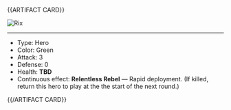 {{ARTIFACT CARD}}

<!-- Card image goes here. -->

![Rix](https://i.imgur.com/NQQGAKi.jpg)

---

<!-- Card description goes here. -->

* Type: Hero
* Color: Green
* Attack: 3
* Defense: 0
* Health: **TBD**
* Continuous effect: **Relentless Rebel** — Rapid deployment. (If killed, return this hero to 
play at the the start of the next round.)

{{/ARTIFACT CARD}}
